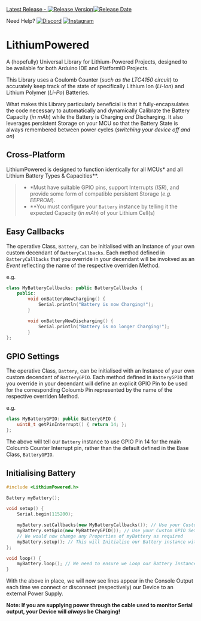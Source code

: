 [Latest Release - ![Release Version](https://img.shields.io/github/release/Flowduino/LithiumPowered.svg?style=plastic&logo=github)![Release Date](https://img.shields.io/github/release-date/Flowduino/LithiumPowered.svg?style=plastic&logo=github)](https://github.com/Flowduino/LithiumPowered/releases/latest/)  

Need Help? [![Discord](https://img.shields.io/badge/Discuss-on%20Discord-7289d9?style=plastic&logo=discord)](https://discord.gg/jpwBy7VzaG) [![Instagram](https://img.shields.io/badge/Follow-on%20Instagram-c32aa3?style=plastic&logo=instagram)](https://instagram.com/Flowduino)

# LithiumPowered
A (hopefully) Universal Library for Lithium-Powered Projects, designed to be available for both Arduino IDE and PlatformIO Projects.

This Library uses a Coulomb Counter (*such as the LTC4150 circuit*) to accurately keep track of the state of specifically Lithium Ion (*Li-Ion*) and Lithium Polymer (*Li-Po*) Batteries.

What makes this Library particularly beneficial is that it fully-encapsulates the code necessary to automatically and dynamically Calibrate the Battery Capacity (*in mAh*) while the Battery is Charging *and* Discharging. It also leverages persistent Storage on your MCU so that the Battery State is always remembered between power cycles (*switching your device off and on*)

## Cross-Platform
LithiumPowered is designed to function identically for all MCUs* and all Lithium Battery Types & Capacities**.

>* *Must have suitable GPIO pins, support Interrupts (*ISR*), and provide some form of compatible persistent Storage (*e.g. EEPROM*).
>* **You must configure your `Battery` instance by telling it the expected Capacity (*in mAh*) of your Lithium Cell(s)

## Easy Callbacks
The operative Class, `Battery`, can be initialised with an Instance of your own custom decendant of `BatteryCallbacks`. Each method defined in `BatteryCallbacks` that you override in your decendant will be invokved as an *Event* reflecting the name of the respective overriden Method.

e.g.

```c++
class MyBatteryCallbacks: public BatteryCallbacks {
    public:
        void onBatteryNowCharging() {
            Serial.println("Battery is now Charging!");
        }

        void onBatteryNowDischarging() {
            Serial.println("Battery is no longer Charging!");
        }
};
```

## GPIO Settings
The operative Class, `Battery`, can be initialised with an Instance of your own custom decendant of `BatteryGPIO`.
Each method defined in `BatteryGPIO` that you override in your decendant will define an explicit GPIO Pin to be used for the corresponding Coloumb Pin represented by the name of the respective overriden Method.

e.g.

```c++
class MyBatteryGPIO: public BatteryGPIO {
    uint8_t getPinInterrupt() { return 14; };
};
```

The above will tell our `Battery` instance to use GPIO Pin 14 for the main Coloumb Counter Interrupt pin, rather than the default defined in the Base Class, `BatteryGPIO`.

## Initialising Battery

```c++
#include <LithiumPowered.h>

Battery myBattery();

void setup() {
    Serial.begin(115200);

    myBattery.setCallbacks(new MyBatteryCallbacks()); // Use your Custom Callbacks
    myBattery.setGpio(new MyBatteryGPIO()); // Use your Custom GPIO Settings
    // We would now change any Properties of myBattery as required
    myBattery.setup(); // This will Initialise our Battery instance with the given Property values
};

void loop() {
    myBattery.loop(); // We need to ensure we Loop our Battery Instance to update its State
}
```

With the above in place, we will now see lines appear in the Console Output each time we connect or disconnect (respectively) our Device to an external Power Supply.

**Note: If you are supplying power through the cable used to monitor Serial output, your Device will *always* be Charging!**